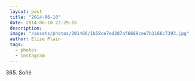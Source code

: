 ```yaml
---
layout: post
title: "2014-06-10"
date: 2014-06-10 22:29:15
description: 
image: "/assets/photos/201406/1b58ce7ed287af6689cee7b1166c7393.jpg"
author: Elise Plain
tags: 
  - photos
  - instagram
---
```


365. Soñé
<p></p>
